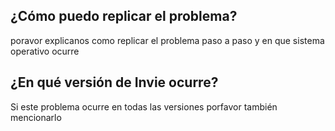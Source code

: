 ## ¿Cómo puedo replicar el problema?
poravor explicanos como replicar el problema paso a paso y en que sistema operativo ocurre
## ¿En qué versión de Invie ocurre?
Si este problema ocurre en todas las versiones porfavor también mencionarlo
